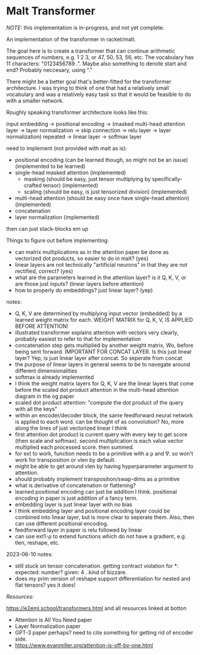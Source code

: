 # Malt Transformer

*NOTE:* this implementation is in-progress, and not yet complete.

An implementation of the transformer in racket/malt.

The goal here is to create a transformer that can continue arithmetic sequences of numbers, e.g. 1 2 3, or 47, 50, 53, 56, etc.
The vocabulary has 11 characters: "0123456789 .". Maybe also something to denote start and end? Probably neccesary, using "."

There might be a better goal that's better-fitted for the transformer architecture. I was trying to think of one that had a relatively small vocabulary and was a relatively easy task so that it would be feasible to do with a smaller network.

Roughly speaking transformer architecture looks like this:

input embedding -> positional encoding -> (masked multi-head attention layer -> layer normalization -> skip connection -> relu layer -> layer normalization) repeated -> linear layer -> softmax layer

need to implement (not provided with malt as is):
- positional encoding (can be learned though, so might not be an issue) (implemented to be learned)
- single-head masked attention (implemented)
	- masking (should be easy, just tensor multiplying by specifically-crafted tensor) (implemented)
	- scaling (should be easy, is just tensorized division) (implemented)
- multi-head attention (should be easy once have single-head attention) (implemented)
- concatenation
- layer normalization (implemented)

then can just stack-blocks em up

Things to figure out before implementing:
- can matrix multiplications as in the attention paper be done as vectorized dot products, so easier to do in malt? (yes)
- linear layers are not technically "artificial neurons" in that they are not rectified, correct? (yes)
- what are the parameters learned in the attention layer? is it Q, K, V, or are those just inputs? (linear layers before attention)
- how to properly do embeddings? just linear layer? (yep)

notes:
- Q, K, V are determined by multiplying input vector (embedded) by a learned weight matrix for each. WEIGHT MATRIX for Q, K, V, IS APPLIED BEFORE ATTENTION!
- illustrated transformer explains attention with vectors very clearly, probably easiest to refer to that for implementation
- concatenation step gets multiplied by another weight matrix, Wo, before being sent forward. IMPORTANT FOR CONCAT LAYER. Is this just linear layer? Yep, is just linear layer after concat. So seperate from concat
- the purpose of linear layers in general seems to be to navegate around different dimensionalities
- softmax is already implemented
- I think the weight matrix layers for Q, K, V are the linear layers that come before the scaled dot product attention in the multi-head attention diagram in the og paper
- scaled dot product attention: "compute the dot product of the query with all the keys"
- within an encoder/decoder block, the same feedforward neural network is applied to each word. can be thought of as convolution? No, more along the lines of just vectorized linear I think
- first attention dot product is current query with every key to get score (then scale and softmax). second multiplication is each value vector multiplied each processed score. then summed.
- for ext to work, function needs to be a primitive with a ρ and ∇. so won't work for transposition or vlen by default.
- might be able to get around vlen by having hyperparameter argument to attention.
- should probably implement transposition/swap-dims as a primitive
- what is derivative of concatenation or flattening?
- learned positional encoding can just be addition I think. positional encoding in paper is just addition of a fancy term.
- embedding layer is just linear layer with no bias
- I think embedding layer and positional encoding layer could be combined into linear layer, but is more clear to seperate them. Also, then can use different positional encoding.
- feedforward layer in paper is relu followed by linear
- can use ext1-ρ to extend functions which do not have a gradient, e.g. tlen, reshape, etc.

2023-06-10 notes:
- still stuck on tensor concatenation. getting contract violation for \*: expected: number? given: 4 . kind of bizzare.
- does my prim version of reshape support differentiation for nested and flat tensors? yes it does!

*Resources:*

https://e2eml.school/transformers.html
and all resources linked at botton
- Attention is All You Need paper
- Layer Normalization paper
- GPT-3 paper perhaps? need to cite something for getting rid of encoder side.
- https://www.evanmiller.org/attention-is-off-by-one.html
